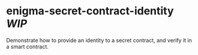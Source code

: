 # enigma-secret-contract-identity *WIP*

Demonstrate how to provide an identity to a secret contract, and verify it in a smart contract.
